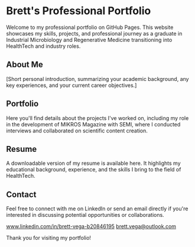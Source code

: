 # Brett's Professional Portfolio

Welcome to my professional portfolio on GitHub Pages. This website showcases my skills, projects, and professional journey as a graduate in Industrial Microbiology and Regenerative Medicine transitioning into HealthTech and industry roles.

## About Me

[Short personal introduction, summarizing your academic background, any key experiences, and your current career objectives.]

## Portfolio

Here you'll find details about the projects I've worked on, including my role in the development of MIKROS Magazine with SEMI, where I conducted interviews and collaborated on scientific content creation.

## Resume

A downloadable version of my resume is available here. It highlights my educational background, experience, and the skills I bring to the field of HealthTech.

## Contact

Feel free to connect with me on LinkedIn or send an email directly if you're interested in discussing potential opportunities or collaborations.

www.linkedin.com/in/brett-vega-b20846195
brett.vega@outlook.com

Thank you for visiting my portfolio!

